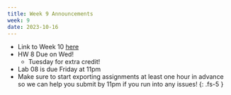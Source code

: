 ```yaml
---
title: Week 9 Announcements
week: 9
date: 2023-10-16
---
```


* Link to Week 10 [here](https://www.data8.org/fa23/#week-10)
* HW 8 Due on Wed!
  * Tuesday for extra credit!
* Lab 08 is due Friday at 11pm
* Make sure to start exporting assignments at least one hour in advance so we can help you submit by 11pm if you run into any issues!
{: .fs-5 }
